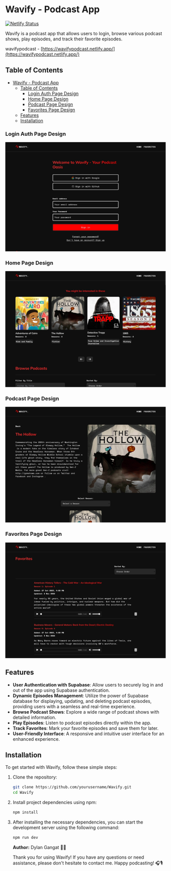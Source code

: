 # Wavify - Podcast App

[![Netlify Status](https://api.netlify.com/api/v1/badges/58ab4af8-78f1-4d6b-9a96-70194b95b471/deploy-status)](https://app.netlify.com/sites/wavifypodcast/deploys)

Wavify is a podcast app that allows users to login, browse various podcast shows, play episodes, and track their favorite episodes.

wavifypodcast -
[https://wavifypodcast.netlify.app/](https://wavifypodcast.netlify.app/)

## Table of Contents

- [Wavify - Podcast App](#wavify---podcast-app)
  - [Table of Contents](#table-of-contents)
    - [Login Auth Page Design](#login-auth-page-design)
    - [Home Page Design](#home-page-design)
    - [Podcast Page Design](#podcast-page-design)
    - [Favorites Page Design](#favorites-page-design)
  - [Features](#features)
  - [Installation](#installation)

### Login Auth Page Design

![Wavify Auth Design Screenshot](./public/login-auth-page.webp)

### Home Page Design

![Wavify Home Design Screenshot](./public/home-page.webp)

### Podcast Page Design

![Wavify Podcast Design Screenshot](./public/podcast-show.webp)

### Favorites Page Design

![Wavify Favorites Design Screenshot](./public/favorites.webp)

## Features

- **User Authentication with Supabase**: Allow users to securely log in and out of the app using Supabase authentication.
- **Dynamic Episodes Management**: Utilize the power of Supabase database for displaying, updating, and deleting podcast episodes, providing users with a seamless and real-time experience.
- **Browse Podcast Shows**: Explore a wide range of podcast shows with detailed information.
- **Play Episodes**: Listen to podcast episodes directly within the app.
- **Track Favorites**: Mark your favorite episodes and save them for later.
- **User-Friendly Interface**: A responsive and intuitive user interface for an enhanced experience.

## Installation

To get started with Wavify, follow these simple steps:

1. Clone the repository:

   ```bash
   git clone https://github.com/yourusername/Wavify.git
   cd Wavify
   ```

2. Install project dependencies using npm:

   ```bash
   npm install
   ```

3. After installing the necessary dependencies, you can start the development server using the following command:

   ```bash
   npm run dev
   ```

   **Author:** Dylan Gangat 🙋‍♂️

   Thank you for using Wavify! If you have any questions or need assistance, please don't hesitate to contact me. Happy podcasting! 🎧🎙️
